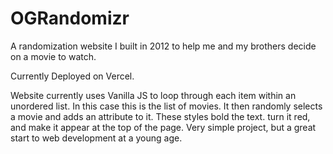 # OGRandomizr
A randomization website I built in 2012 to help me and my brothers decide on a movie to watch.

Currently Deployed on Vercel.

Website currently uses Vanilla JS to loop through each item within an unordered list.  In this case this is the list of movies.  It then randomly selects a movie and adds an attribute to it.  These styles bold the text. turn it red, and make it appear at the top of the page.  Very simple project, but a great start to web development at a young age.  
